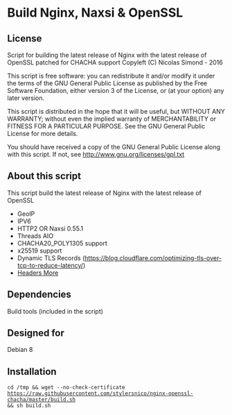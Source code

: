 Build Nginx, Naxsi & OpenSSL
============================

## License
Script for building the latest release of Nginx with the latest release of OpenSSL patched for CHACHA support
Copyleft (C) Nicolas Simond - 2016

This script is free software: you can redistribute it and/or modify
it under the terms of the GNU General Public License as published by
the Free Software Foundation, either version 3 of the License, or
(at your option) any later version.

This script is distributed in the hope that it will be useful,
but WITHOUT ANY WARRANTY; without even the implied warranty of
MERCHANTABILITY or FITNESS FOR A PARTICULAR PURPOSE.  See the
GNU General Public License for more details.

You should have received a copy of the GNU General Public License
along with this script.  If not, see <http://www.gnu.org/licenses/gpl.txt>

## About this script
This script build the latest release of Nginx with the latest release of OpenSSL

- GeoIP
- IPV6
- HTTP2 OR Naxsi 0.55.1
- Threads AIO
- CHACHA20_POLY1305 support
- x25519 support
- Dynamic TLS Records (https://blog.cloudflare.com/optimizing-tls-over-tcp-to-reduce-latency/)
- [Headers More](https://github.com/openresty/headers-more-nginx-module)


## Dependencies
Build tools (included in the script)

## Designed for
Debian 8

## Installation
<code>cd /tmp && wget --no-check-certificate https://raw.githubusercontent.com/stylersnico/nginx-openssl-chacha/master/build.sh && sh build.sh</code>

